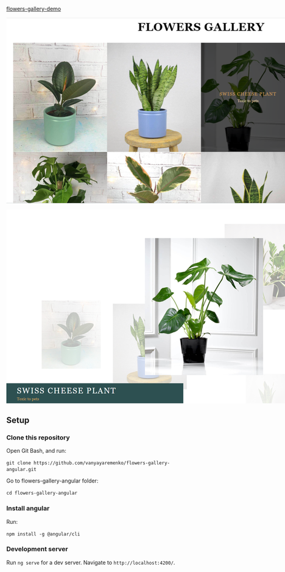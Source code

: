 [flowers-gallery-demo](https://vanyayaremenko.github.io/flowers-gallery-demo/)

<img
  src="/src/assets/images/preview/preview-image-1.png"
  alt="Page one"
  title="Page one"
  style="margin: 0 auto; max-width: 1023px">

<img
  src="/src/assets/images/preview/preview-image-2.png"
  alt="Page two"
  title="Page two"
  style="margin: 0 auto; max-width: 1023px">

## Setup

### Clone this repository

Open Git Bash, and run:

`git clone https://github.com/vanyayaremenko/flowers-gallery-angular.git`

Go to flowers-gallery-angular folder:

`cd flowers-gallery-angular`

### Install angular

Run:

`npm install -g @angular/cli`

### Development server

Run `ng serve` for a dev server. Navigate to `http://localhost:4200/`.
